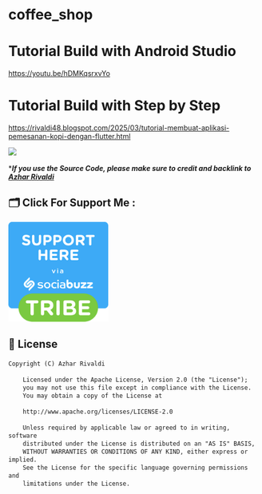 # coffee_shop

# Tutorial Build with Android Studio
https://youtu.be/hDMKqsrxvYo

# Tutorial Build with Step by Step
https://rivaldi48.blogspot.com/2025/03/tutorial-membuat-aplikasi-pemesanan-kopi-dengan-flutter.html

<img src="ttps://blogger.googleusercontent.com/img/b/R29vZ2xl/AVvXsEjjtmxna7m0MScy22DEOCSnVtfO7A9KKimqiXWqcKglbDfVAvgEEawUotjfSuXEcIVMh7vqoW5kqyqoNt-9wDiCE90inV3CYM-Nne16dZMemoTxeDa2fXPltwOrdfTy_HefWkL6PhbXuFRpUZqXlzWBm-32H1e9FdwE2ghlteZCbANVL04ilnD7m60K8OBO/s1280/Tutorial%20Membuat%20Aplikasi%20Pemesanan%20Kopi%20dengan%20Flutter.png" data-canonical-src="https://rivaldi48.blogspot.com/2025/03/tutorial-membuat-aplikasi-pemesanan-kopi-dengan-flutter.html" style="max-width:100%;">

****If you use the Source Code, please make sure to credit and backlink to [Azhar Rivaldi](https://rivaldi48.blogspot.com/)***

## 🗂 Click For Support Me :
<a href="https://sociabuzz.com/azharrvldi_/donate"> 
<img src="https://github.com/AzharRivaldi/AzharRivaldi/blob/master/Support%20Here.png" width="200" height="200"></a>

## 📄 License

```
Copyright (C) Azhar Rivaldi

    Licensed under the Apache License, Version 2.0 (the "License");
    you may not use this file except in compliance with the License.
    You may obtain a copy of the License at

    http://www.apache.org/licenses/LICENSE-2.0

    Unless required by applicable law or agreed to in writing, software
    distributed under the License is distributed on an "AS IS" BASIS,
    WITHOUT WARRANTIES OR CONDITIONS OF ANY KIND, either express or implied.
    See the License for the specific language governing permissions and
    limitations under the License.

```
